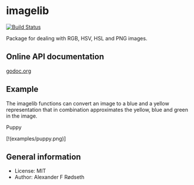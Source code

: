 imagelib
======

[![Build Status](https://travis-ci.org/xyproto/imagelib.svg?branch=master)](https://travis-ci.org/xyproto/imagelib)

Package for dealing with RGB, HSV, HSL and PNG images.

Online API documentation
------------------------

[godoc.org](http://godoc.org/github.com/xyproto/imagelib)


Example
-------

The imagelib functions can convert an image to a blue and a yellow representation that in combination approximates the yellow, blue and green in the image.

Puppy

[!(examples/puppy.png)]


General information
-------------------

* License: MIT
* Author: Alexander F Rødseth

